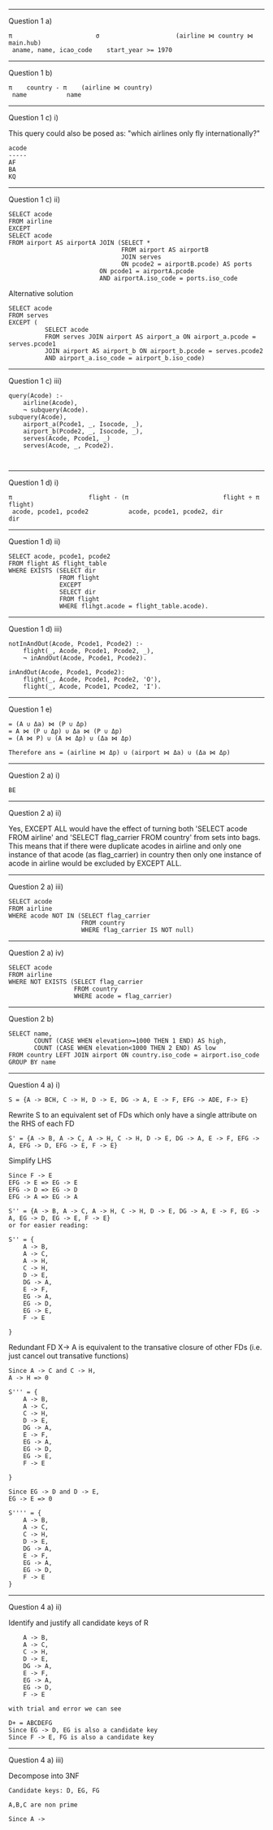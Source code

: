 -------------------------------------------------------------------------------
Question 1 a)

```
π                       σ                     (airline ⋈ country ⋈ main.hub)
 aname, name, icao_code    start_year >= 1970
 ```
------------------------------------------------------------------------------- 
Question 1 b)
```
π    country - π    (airline ⋈ country)
 name           name 
 ```
-------------------------------------------------------------------------------
Question 1 c) i)

This query could also be posed as: "which airlines only fly internationally?"
```
acode
-----
AF
BA
KQ
```

-------------------------------------------------------------------------------
Question 1 c) ii)
```
SELECT acode
FROM airline
EXCEPT
SELECT acode
FROM airport AS airportA JOIN (SELECT *
                               FROM airport AS airportB
                               JOIN serves 
                               ON pcode2 = airportB.pcode) AS ports 
                         ON pcode1 = airportA.pcode 
                         AND airportA.iso_code = ports.iso_code

```
Alternative solution
```
SELECT acode 
FROM serves
EXCEPT (
	      SELECT acode
	      FROM serves JOIN airport AS airport_a ON airport_a.pcode = serves.pcode1 
	      JOIN airport AS airport_b ON airport_b.pcode = serves.pcode2 
	      AND airport_a.iso_code = airport_b.iso_code)
```

-------------------------------------------------------------------------------
Question 1 c) iii)
```
query(Acode) :-
    airline(Acode),
    ¬ subquery(Acode).
subquery(Acode),
    airport_a(Pcode1, _, Isocode, _),
    airport_b(Pcode2, _, Isocode, _),
    serves(Acode, Pcode1, _)
    serves(Acode, _, Pcode2).
    
    
```
-------------------------------------------------------------------------------
Question 1 d) i)

```
π                     flight - (π                          flight ÷ π   flight)
 acode, pcode1, pcode2           acode, pcode1, pcode2, dir          dir
```
-------------------------------------------------------------------------------
Question 1 d) ii)

```
SELECT acode, pcode1, pcode2
FROM flight AS flight_table
WHERE EXISTS (SELECT dir
              FROM flight
              EXCEPT
              SELECT dir
              FROM flight
              WHERE flihgt.acode = flight_table.acode).
```

-------------------------------------------------------------------------------
Question 1 d) iii)
```
notInAndOut(Acode, Pcode1, Pcode2) :-
    flight(_, Acode, Pcode1, Pcode2, _),
    ¬ inAndOut(Acode, Pcode1, Pcode2).

inAndOut(Acode, Pcode1, Pcode2):
    flight(_, Acode, Pcode1, Pcode2, 'O'),
    flight(_, Acode, Pcode1, Pcode2, 'I').
```
-------------------------------------------------------------------------------
Question 1 e)
```
= (A ∪ Δa) ⋈ (P ∪ Δp)
= A ⋈ (P ∪ Δp) ∪ Δa ⋈ (P ∪ Δp)  
= (A ⋈ P) ∪ (A ⋈ Δp) ∪ (Δa ⋈ Δp)  

Therefore ans = (airline ⋈ Δp) ∪ (airport ⋈ Δa) ∪ (Δa ⋈ Δp)  
```
-------------------------------------------------------------------------------
Question 2 a) i)
```
BE
```
-------------------------------------------------------------------------------
Question 2 a) ii)

Yes, EXCEPT ALL would have the effect of turning both 'SELECT acode FROM airline' and 
'SELECT flag_carrier FROM country' from sets into bags. This means that if there were duplicate 
acodes in airline and only one instance of that acode (as flag_carrier) in country then 
only one instance of acode in airline would be excluded by EXCEPT ALL. 

-------------------------------------------------------------------------------
Question 2 a) iii)
```
SELECT acode 
FROM airline
WHERE acode NOT IN (SELECT flag_carrier
                    FROM country
                    WHERE flag_carrier IS NOT null)
 ```
-------------------------------------------------------------------------------
Question 2 a) iv)
```
SELECT acode 
FROM airline
WHERE NOT EXISTS (SELECT flag_carrier
                  FROM country
                  WHERE acode = flag_carrier)
 ```
-------------------------------------------------------------------------------
Question 2 b)
```
SELECT name, 
       COUNT (CASE WHEN elevation>=1000 THEN 1 END) AS high,
       COUNT (CASE WHEN elevation<1000 THEN 2 END) AS low
FROM country LEFT JOIN airport ON country.iso_code = airport.iso_code
GROUP BY name
 ```

---

Question 4 a) i)

```
S = {A -> BCH, C -> H, D -> E, DG -> A, E -> F, EFG -> ADE, F-> E}
```

Rewrite S to an equivalent set of FDs which only have a single attribute on the RHS of each FD

```
S' = {A -> B, A -> C, A -> H, C -> H, D -> E, DG -> A, E -> F, EFG -> A, EFG -> D, EFG -> E, F -> E}
```

Simplify LHS

```
Since F -> E
EFG -> E => EG -> E
EFG -> D => EG -> D
EFG -> A => EG -> A
```

```
S'' = {A -> B, A -> C, A -> H, C -> H, D -> E, DG -> A, E -> F, EG -> A, EG -> D, EG -> E, F -> E}
or for easier reading:

S'' = {	
	A -> B, 
	A -> C, 
	A -> H, 
	C -> H, 
	D -> E, 
	DG -> A, 
	E -> F, 
	EG -> A, 
	EG -> D, 
	EG -> E, 
	F -> E	
	
}

```

Redundant FD X-> A is equivalent to the transative closure of other FDs (i.e. just cancel out transative functions)

```
Since A -> C and C -> H,
A -> H => 0

S''' = {	
	A -> B, 
	A -> C, 
	C -> H, 
	D -> E, 
	DG -> A, 
	E -> F, 
	EG -> A, 
	EG -> D, 
	EG -> E, 
	F -> E	
	
}

Since EG -> D and D -> E,
EG -> E => 0

S'''' = {	
	A -> B, 
	A -> C, 
	C -> H, 
	D -> E, 
	DG -> A, 
	E -> F, 
	EG -> A, 
	EG -> D, 
	F -> E	
}

```

---

Question 4 a) ii)

Identify and justify all candidate keys of R

```
	A -> B, 
	A -> C,
	C -> H,
	D -> E, 
	DG -> A,  
	E -> F, 
	EG -> A, 
	EG -> D, 
	F -> E	

with trial and error we can see 

D+ = ABCDEFG
Since EG -> D, EG is also a candidate key
Since F -> E, FG is also a candidate key
```

---

Question 4 a) iii)

Decompose into 3NF

```
Candidate keys: D, EG, FG

A,B,C are non prime 

Since A -> 
```
